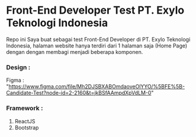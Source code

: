 # Front-End Developer Test PT. Exylo Teknologi Indonesia

Repo ini Saya buat sebagai test Front-End Developer di PT. Exylo Teknologi Indonesia, halaman website hanya terdiri dari 1 halaman saja (Home Page) dengan dengan membagi menjadi beberapa komponen.

### Design :

Figma : "https://www.figma.com/file/Mh2DJSBXABOmdaoveOlYYO/%5BFE%5B-Candidate-Test?node-id=2-2160&t=jkBSfAAmpdXpVdLM-0"

### Framework :

1. ReactJS
2. Bootstrap
